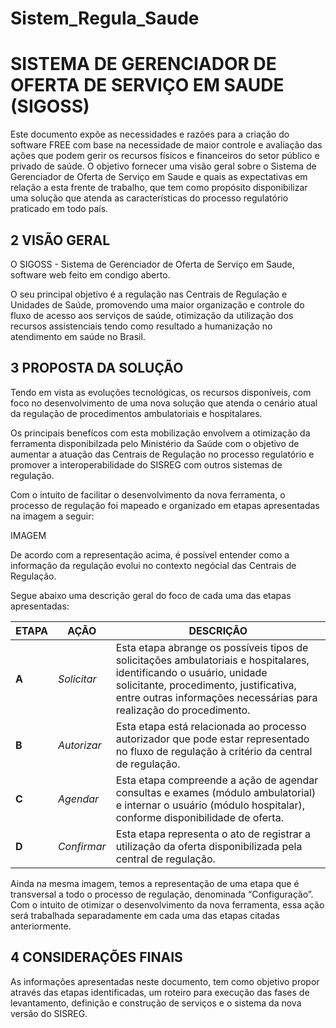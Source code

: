 # Sistem_Regula_Saude
# SISTEMA DE GERENCIADOR DE OFERTA DE SERVIÇO EM SAUDE (SIGOSS) 

 Este documento expõe as necessidades e razões para a criação do software FREE  com base na necessidade de maior controle e avaliação das ações que podem gerir os recursos físicos e financeiros do setor público e privado de saúde. 
O objetivo fornecer uma visão geral sobre o Sistema de Gerenciador de Oferta de Serviço em Saude e quais as expectativas em relação a esta frente de trabalho, que tem como propósito disponibilizar uma solução que atenda as características do processo regulatório praticado em todo país.

## 2	VISÃO GERAL
O SIGOSS - Sistema de Gerenciador de Oferta de Serviço em Saude, software web feito em condigo aberto. 

O seu principal objetivo é a regulação nas Centrais de Regulação e Unidades de Saúde, promovendo uma maior organização e controle do fluxo de acesso aos serviços de saúde, otimização da utilização dos recursos assistenciais tendo como resultado a humanização no atendimento em saúde no Brasil.

## 3	PROPOSTA DA SOLUÇÃO
Tendo em vista as evoluções tecnológicas, os recursos disponíveis, com foco no desenvolvimento de uma nova solução que atenda o cenário atual da regulação de procedimentos ambulatoriais e hospitalares.

Os principais benefícos com esta mobilização envolvem a otimização da ferramenta disponibilzada pelo Ministério da Saúde com o objetivo de aumentar a atuação das Centrais de Regulação no processo regulatório e promover a interoperabilidade do SISREG com outros sistemas de regulação.

Com o intuito de facilitar o desenvolvimento da nova ferramenta, o processo de regulação foi mapeado e organizado em etapas apresentadas na imagem a seguir:  

IMAGEM

De acordo com a representação acima, é possível entender como a informação da regulação evolui no contexto negócial das Centrais de Regulação.

Segue abaixo uma descrição geral do foco de cada uma das etapas apresentadas:

| ETAPA | AÇÃO | DESCRIÇÃO |
| --- | --- | --- |
| **A** | *Solicitar* | Esta etapa abrange os possíveis tipos de solicitações ambulatoriais e hospitalares, identificando o usuário, unidade solicitante, procedimento, justificativa, entre outras informações necessárias para realização do procedimento.|
| **B** | *Autorizar* | Esta etapa está relacionada ao processo autorizador que pode estar representado no fluxo de regulação à critério da central de regulação.|
| **C** | *Agendar* | Esta etapa compreende a ação de agendar consultas e exames (módulo ambulatorial) e internar o usuário (módulo hospitalar), conforme disponibilidade de oferta. |
| **D** | *Confirmar* | Esta etapa representa o ato de registrar a utilização da oferta disponibilizada pela central de regulação. 

Ainda na mesma imagem, temos a representação de uma etapa que é transversal a todo o processo de regulação, denominada “Configuração”. Com o intuito de otimizar o desenvolvimento da nova ferramenta, essa ação será trabalhada separadamente em cada uma das etapas citadas anteriormente.

## 4	CONSIDERAÇÕES FINAIS
As informações apresentadas neste documento, tem como objetivo propor através das etapas identificadas, um roteiro para execução das fases de levantamento, definição e construção de serviços e o sistema da nova versão do SISREG.

